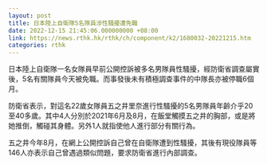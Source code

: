```yaml
---
layout: post
title: 日本陸上自衛隊5名隊員涉性騷擾遭免職
date: 2022-12-15 21:45:06.000000000 +08:00
link: https://news.rthk.hk/rthk/ch/component/k2/1680032-20221215.htm
categories: rthk
---
```


日本陸上自衛隊一名女隊員早前公開控訴被多名男隊員性騷擾，經防衛省調查屬實後，5名有關隊員今天被免職。而事發後未有積極調查事件的中隊長亦被停職6個月。

防衛省表示，對這名22歲女隊員五之井里奈進行性騷擾的5名男隊員年齡介乎20至40多歲。其中4人分別於2021年6月及8月，在飯堂觸摸五之井的胸部，或是將她推倒，觸碰其身體。另外1人就指使他人進行部分有關行為。

五之井今年8月，在網上公開控訴自己曾在自衛隊遭到性騷擾，其後有現役隊員等146人亦表示自己曾遇過類似問題，要求防衛省進行內部調查。
